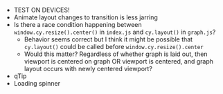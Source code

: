 - TEST ON DEVICES!
- Animate layout changes to transition is less jarring
- Is there a race condition happening between `window.cy.resize().center()` in `index.js` and `cy.layout()` in `graph.js`?
  - Behavior seems correct but I think it might be possible that `cy.layout()` could be called before `window.cy.resize().center`
  - Would this matter? Regardless of whether graph is laid out, then viewport is centered on graph OR viewport is centered, and graph layout occurs with newly centered viewport?
- qTip
- Loading spinner
